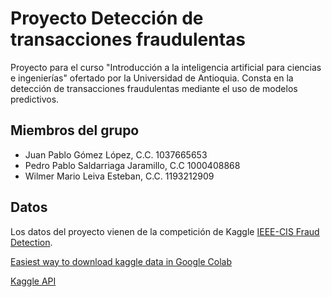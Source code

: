 # Proyecto Detección de transacciones fraudulentas
Proyecto para el curso "Introducción a la inteligencia artificial para ciencias e ingenierías" ofertado por la Universidad de Antioquia. Consta en la detección de transacciones fraudulentas mediante el uso de modelos predictivos.

## Miembros del grupo

- Juan Pablo Gómez López, C.C. 1037665653
- Pedro Pablo Saldarriaga Jaramillo, C.C 1000408868
- Wilmer Mario Leiva Esteban, C.C. 1193212909

## Datos

Los datos del proyecto vienen de la competición de Kaggle [IEEE-CIS Fraud Detection](https://www.kaggle.com/competitions/ieee-fraud-detection/overview).

[Easiest way to download kaggle data in Google Colab](https://www.kaggle.com/general/74235)

[Kaggle API](https://github.com/Kaggle/kaggle-api)
